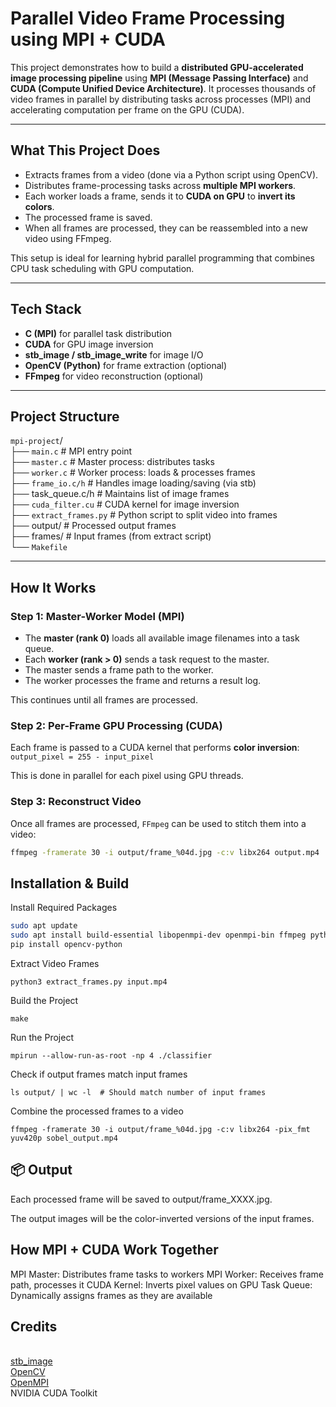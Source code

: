 # Parallel Video Frame Processing using MPI + CUDA

This project demonstrates how to build a **distributed GPU-accelerated image processing pipeline** using **MPI (Message Passing Interface)** and **CUDA (Compute Unified Device Architecture)**. It processes thousands of video frames in parallel by distributing tasks across processes (MPI) and accelerating computation per frame on the GPU (CUDA).

---

## What This Project Does

- Extracts frames from a video (done via a Python script using OpenCV).
- Distributes frame-processing tasks across **multiple MPI workers**.
- Each worker loads a frame, sends it to **CUDA on GPU** to **invert its colors**.
- The processed frame is saved.
- When all frames are processed, they can be reassembled into a new video using FFmpeg.

This setup is ideal for learning hybrid parallel programming that combines CPU task scheduling with GPU computation.

---

## Tech Stack

- **C (MPI)** for parallel task distribution
- **CUDA** for GPU image inversion
- **stb_image / stb_image_write** for image I/O
- **OpenCV (Python)** for frame extraction (optional)
- **FFmpeg** for video reconstruction (optional)

---

## Project Structure

`mpi-project`/ 
<br>├── `main.c` # MPI entry point 
<br>├── `master.c` # Master process: distributes tasks 
<br>├── `worker.c` # Worker process: loads & processes frames 
<br>├── `frame_io.c/h` # Handles image loading/saving (via stb) 
<br>├── task_queue.c/h # Maintains list of image frames 
<br>├── `cuda_filter.cu` # CUDA kernel for image inversion 
<br>├── `extract_frames.py` # Python script to split video into frames 
<br>├── output/ # Processed output frames 
<br>├── frames/ # Input frames (from extract script) 
<br>└── `Makefile`

---

## How It Works

### Step 1: Master-Worker Model (MPI)

- The **master (rank 0)** loads all available image filenames into a task queue.
- Each **worker (rank > 0)** sends a task request to the master.
- The master sends a frame path to the worker.
- The worker processes the frame and returns a result log.

This continues until all frames are processed.

### Step 2: Per-Frame GPU Processing (CUDA)

Each frame is passed to a CUDA kernel that performs **color inversion**: `output_pixel = 255 - input_pixel`

This is done in parallel for each pixel using GPU threads.

### Step 3: Reconstruct Video

Once all frames are processed, `FFmpeg` can be used to stitch them into a video:
```bash
ffmpeg -framerate 30 -i output/frame_%04d.jpg -c:v libx264 output.mp4
```
## Installation & Build
Install Required Packages
```bash
sudo apt update
sudo apt install build-essential libopenmpi-dev openmpi-bin ffmpeg python3 python3-pip
pip install opencv-python
```
Extract Video Frames
```
python3 extract_frames.py input.mp4
```
Build the Project
```
make
```
Run the Project
```
mpirun --allow-run-as-root -np 4 ./classifier
```
Check if output frames match input frames
```
ls output/ | wc -l  # Should match number of input frames
```
Combine the processed frames to a video
```
ffmpeg -framerate 30 -i output/frame_%04d.jpg -c:v libx264 -pix_fmt yuv420p sobel_output.mp4
```
## 📦 Output
Each processed frame will be saved to output/frame_XXXX.jpg.

The output images will be the color-inverted versions of the input frames.

## How MPI + CUDA Work Together

MPI Master: Distributes frame tasks to workers
MPI Worker: Receives frame path, processes it
CUDA Kernel: Inverts pixel values on GPU
Task Queue: Dynamically assigns frames as they are available

## Credits
<br>[stb_image](https://github.com/nothings/stb)
<br>[OpenCV](https://opencv.org/)
<br>[OpenMPI](https://www.open-mpi.org/)
<br>NVIDIA CUDA Toolkit